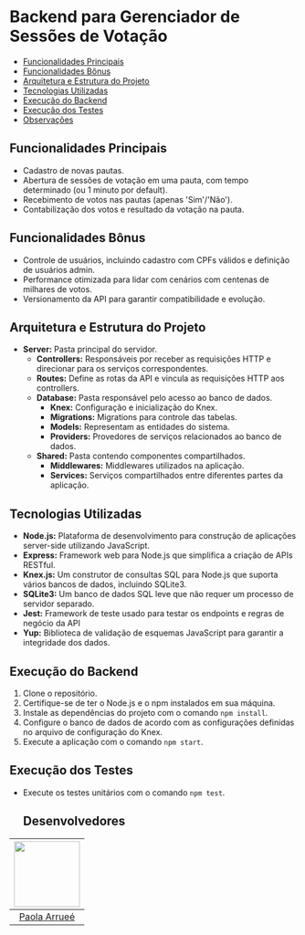 # Backend para Gerenciador de Sessões de Votação

- [Funcionalidades Principais](#funcionalidades-principais)
- [Funcionalidades Bônus](#funcionalidades-bônus)
- [Arquitetura e Estrutura do Projeto](#arquitetura-e-estrutura-do-projeto)
- [Tecnologias Utilizadas](#tecnologias-utilizadas)
- [Execução do Backend](#execução-do-backend)
- [Execução dos Testes](#execução-dos-testes)
- [Observações](#observações)

## Funcionalidades Principais

- Cadastro de novas pautas.
- Abertura de sessões de votação em uma pauta, com tempo determinado (ou 1 minuto por default).
- Recebimento de votos nas pautas (apenas 'Sim'/'Não').
- Contabilização dos votos e resultado da votação na pauta.

## Funcionalidades Bônus

- Controle de usuários, incluindo cadastro com CPFs válidos e definição de usuários admin.
- Performance otimizada para lidar com cenários com centenas de milhares de votos.
- Versionamento da API para garantir compatibilidade e evolução.

## Arquitetura e Estrutura do Projeto

- **Server:** Pasta principal do servidor.
  - **Controllers:** Responsáveis por receber as requisições HTTP e direcionar para os serviços correspondentes.
  - **Routes:** Define as rotas da API e vincula as requisições HTTP aos controllers.
  - **Database:** Pasta responsável pelo acesso ao banco de dados.
    - **Knex:** Configuração e inicialização do Knex.
    - **Migrations:** Migrations para controle das tabelas.
    - **Models:** Representam as entidades do sistema.
    - **Providers:** Provedores de serviços relacionados ao banco de dados.
  - **Shared:** Pasta contendo componentes compartilhados.
    - **Middlewares:** Middlewares utilizados na aplicação.
    - **Services:** Serviços compartilhados entre diferentes partes da aplicação.

## Tecnologias Utilizadas

- **Node.js:** Plataforma de desenvolvimento para construção de aplicações server-side utilizando JavaScript.
- **Express:** Framework web para Node.js que simplifica a criação de APIs RESTful.
- **Knex.js:** Um construtor de consultas SQL para Node.js que suporta vários bancos de dados, incluindo SQLite3.
- **SQLite3:** Um banco de dados SQL leve que não requer um processo de servidor separado.
- **Jest:** Framework de teste usado para testar os endpoints e regras de negócio da API
- **Yup:** Biblioteca de validação de esquemas JavaScript para garantir a integridade dos dados.

## Execução do Backend

1. Clone o repositório.
2. Certifique-se de ter o Node.js e o npm instalados em sua máquina.
3. Instale as dependências do projeto com o comando `npm install`.
4. Configure o banco de dados de acordo com as configurações definidas no arquivo de configuração do Knex.
5. Execute a aplicação com o comando `npm start`.

## Execução dos Testes

- Execute os testes unitários com o comando `npm test`.
  

  ## Desenvolvedores

| [<img src="https://avatars.githubusercontent.com/paolaarruee?v=4" width=115>](https://github.com/paolaarruee) |
| :---: |
| [Paola Arrueé](https://github.com/paolaarruee) |
